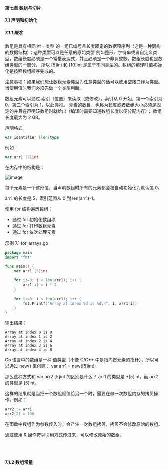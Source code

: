 #### 第七章 数组与切片

#### 7.1 声明和初始化

##### 7.1.1 概念

数组是具有相同 唯一类型 的一组已编号且长度固定的数据项序列（这是一种同构的数据结构）；这种类型可以是任意的原始类型
例如整形、字符串或者自定义类型，数组长度必须是一个常量表达式，并且必须是一个非负整数，数组长度也是数组类型的一部分，
所以 [5]int 和 [10]int 是属于不同类型的。数组的编译时值初始化是按照数组顺序完成的。  

注意事项：如果我们想让数组元素类型为任意类型的话可以使用空接口作为类型。当使用值时我们必须先做一个类型判断。  

数组元素可以通过 索引（位置）来读取（或修改），索引从 0 开始，第一个索引为 0，第二个索引为 1，以此类推。
元素的数目，也称为长度或者数组大小必须是固定的并且在声明该数组时就给出（编译时需要知道数组长度以便分配内存）；
数组长度最大为 2 GB。  

声明格式

~~~go
var identifier [len]type
~~~

例如：

~~~go
var arr1 [5]int
~~~

在内存中的结构是：

![image](https://github.com/cpken/theWayToGoNote/blob/master/07/07-1.png)

每个元素是一个整形值，当声明数组时所有的元素都会被自动初始化为默认值 0。  

arr1 的长度是 5，索引范围从 0 到 len(arr1)-1。  

使用 for 结构遍历数组：

- 通过 for 初始化数组项
- 通过 for 打印数组元素
- 通过 for 依次处理元素

示例 7.1 for_arrays.go

~~~go
package main
import "fmt"

func main() {
	var arr1 [5]int
	
	for i:=0; i < len(arr1); i++ {
		arr1[i] = i * 2
	}
	
	for i:=0; i < len(arr1); i++ {
		fmt.Printf("Array at idnex %d is %d\n", i, arr1[i])
	}
}
~~~

输出结果：

~~~
Array at index 0 is 0
Array at index 1 is 2
Array at index 2 is 4
Array at index 3 is 6
Array at index 4 is 8
~~~

Go 语言中的数组是一种 值类型（不像 C/C++ 中是指向首元素的指针），所以可以通过 new() 来创建：
var arr1 = new([5]int)。  

那么这种方式和 var arr2 [5]int 的区别是什么？ arr1 的类型是 *[5]int，而 arr2 的类型是 [5]int。  

这样的结果就是当把一个数组赋值给另一个时，需要在做一次数组内存的拷贝操作，例如：

~~~go
arr2 := arr1
arr2[2] = 100
~~~

在函数中数组作为参数传入时，会产生一次数组拷贝，拷贝不会修改原始的数组。  

通过使用 & 操作符以引用方式传过来，可以修改原始的数组。

<br><br>


#### 7.1.2 数组常量
